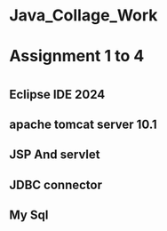 # Java_Collage_Work
<h1>Assignment 1 to 4 <h1>
<h2>Eclipse IDE 2024</h2>
<h2>apache tomcat server 10.1 </h2>  
<h2>JSP And servlet</h2>
<h2>JDBC connector </h2>
<H2>My Sql</H2>
